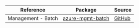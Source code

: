 | Reference | Package | Source |
|---|---|---|
|Management - Batch|[azure-mgmt-batch](https://repo1.maven.org/maven2/com/microsoft/azure/azure-mgmt-batch)|[GitHub](https://github.com/Azure/azure-sdk-for-java/blob/main/)|
